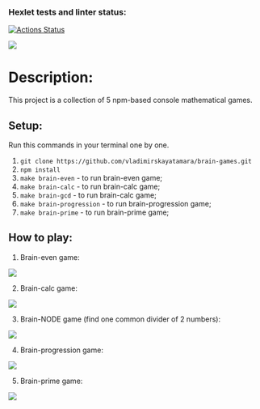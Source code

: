 ### Hexlet tests and linter status:
[![Actions Status](https://github.com/vladimirskayatamara/frontend-project-44/workflows/hexlet-check/badge.svg)](https://github.com/vladimirskayatamara/frontend-project-44/actions)

<a href="https://codeclimate.com/github/vladimirskayatamara/frontend-project-44/maintainability"><img src="https://api.codeclimate.com/v1/badges/ce823a55295468fc5a36/maintainability" /></a>

# Description:

This project is a collection of 5 npm-based console mathematical games.

## Setup:

Run this commands in your terminal one by one.
1. ```git clone https://github.com/vladimirskayatamara/brain-games.git```
2. ```npm install```
3. ```make brain-even``` - to run brain-even game;
4. ```make brain-calc``` - to run brain-calc game;
5. ```make brain-gcd``` - to run brain-calc game;
6. ```make brain-progression``` - to run brain-progression game;
7. ```make brain-prime``` - to run brain-prime game;


## How to play: 
1. Brain-even game: 

<a href="https://asciinema.org/a/XOIyNuw9BRGZQVCCRJR7huYJr" target="_blank"><img src="https://asciinema.org/a/XOIyNuw9BRGZQVCCRJR7huYJr.svg" /></a>

2. Brain-calc game:

<a href="https://asciinema.org/a/HSsBCIHL0W9fDF1T8Axzyxzqi" target="_blank"><img src="https://asciinema.org/a/HSsBCIHL0W9fDF1T8Axzyxzqi.svg" /></a>

3. Brain-NODE game (find one common divider of 2 numbers):

<a href="https://asciinema.org/a/iE28KXzjpZADWccbqC01r6rhN" target="_blank"><img src="https://asciinema.org/a/iE28KXzjpZADWccbqC01r6rhN.svg" /></a>

4. Brain-progression game:

<a href="https://asciinema.org/a/MqHdjLWh8lvf14GJ7SsAq4iEu" target="_blank"><img src="https://asciinema.org/a/MqHdjLWh8lvf14GJ7SsAq4iEu.svg" /></a>

5. Brain-prime game:

<a href="https://asciinema.org/a/sFt6XwYLrzGiMtRu7DPBrKrxs" target="_blank"><img src="https://asciinema.org/a/sFt6XwYLrzGiMtRu7DPBrKrxs.svg" /></a>
